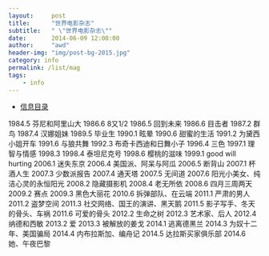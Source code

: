 ```yaml
---
layout:     post
title:      "世界电影杂志"
subtitle:   " \"世界电影杂志\""
date:       2014-06-09 12:00:00
author:     "awd"
header-img: "img/post-bg-2015.jpg"
category: info
permalink: /list/mag
tags:
    - info
---
```

- [信息目录](/info/)



1984.5 芬尼和阿里山大
1986.6 8又1/2
1986.5 回到未来
1986.6 目击者
1987.2 群鸟
1987.4 汉娜姐妹
1989.5 毕业生
1990.1 眩晕
1990.6 甜蜜的生活
1991.2 为黛西小姐开车
1991.6 与狼共舞
1992.3 布奇卡西迪和日舞小子
1996.4 三色
1997.1 理智与情感
1998.3 
1998.4 泰坦尼克号
1998.6 樱桃的滋味
1999.1 good will hurting
2006.1 迷失东京
2006.4 美国派、阿呆与阿瓜
2006.5 断背山
2007.1 杯酒人生
2007.3 少数派报告
2007.4 通天塔
2007.5 无间道
2007.6 阳光小美女、纯洁心灵的永恒阳光
2008.2 隐藏摄影机
2008.4 老无所依
2008.6 四月三周两天
2009.2 赛点
2009.3 黑色大丽花
2010.6 拆弹部队、在云端
2011.1 严肃的男人
2011.2 盗梦空间
2011.3 社交网络、国王的演讲、黑天鹅
2011.5 影子写手、冬天的骨头、车祸
2011.6 可爱的骨头
2012.2 生命之树
2012.3 艺术家、后人
2012.4 纳德和西敏
2013.2 爱
2013.3 被解放的姜戈
2014.1 逃离德黑兰
2014.3 为奴十二年、美国骗局
2014.4 内布拉斯加、编舟记
2014.5 达拉斯买家俱乐部
2014.6 她、午夜巴黎